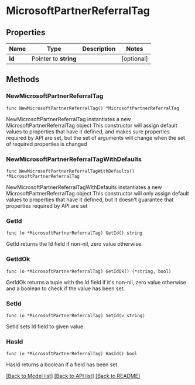 # MicrosoftPartnerReferralTag

## Properties

Name | Type | Description | Notes
------------ | ------------- | ------------- | -------------
**Id** | Pointer to **string** |  | [optional] 

## Methods

### NewMicrosoftPartnerReferralTag

`func NewMicrosoftPartnerReferralTag() *MicrosoftPartnerReferralTag`

NewMicrosoftPartnerReferralTag instantiates a new MicrosoftPartnerReferralTag object
This constructor will assign default values to properties that have it defined,
and makes sure properties required by API are set, but the set of arguments
will change when the set of required properties is changed

### NewMicrosoftPartnerReferralTagWithDefaults

`func NewMicrosoftPartnerReferralTagWithDefaults() *MicrosoftPartnerReferralTag`

NewMicrosoftPartnerReferralTagWithDefaults instantiates a new MicrosoftPartnerReferralTag object
This constructor will only assign default values to properties that have it defined,
but it doesn't guarantee that properties required by API are set

### GetId

`func (o *MicrosoftPartnerReferralTag) GetId() string`

GetId returns the Id field if non-nil, zero value otherwise.

### GetIdOk

`func (o *MicrosoftPartnerReferralTag) GetIdOk() (*string, bool)`

GetIdOk returns a tuple with the Id field if it's non-nil, zero value otherwise
and a boolean to check if the value has been set.

### SetId

`func (o *MicrosoftPartnerReferralTag) SetId(v string)`

SetId sets Id field to given value.

### HasId

`func (o *MicrosoftPartnerReferralTag) HasId() bool`

HasId returns a boolean if a field has been set.


[[Back to Model list]](../README.md#documentation-for-models) [[Back to API list]](../README.md#documentation-for-api-endpoints) [[Back to README]](../README.md)


